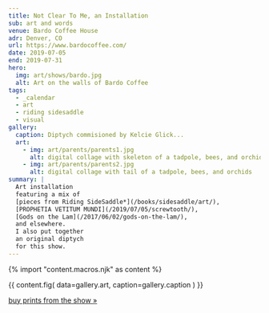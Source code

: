 ```yaml
---
title: Not Clear To Me, an Installation
sub: art and words
venue: Bardo Coffee House
adr: Denver, CO
url: https://www.bardocoffee.com/
date: 2019-07-05
end: 2019-07-31
hero:
  img: art/shows/bardo.jpg
  alt: Art on the walls of Bardo Coffee
tags:
  - _calendar
  - art
  - riding sidesaddle
  - visual
gallery:
  caption: Diptych commisioned by Kelcie Glick...
  art:
    - img: art/parents/parents1.jpg
      alt: digital collage with skeleton of a tadpole, bees, and orchids
    - img: art/parents/parents2.jpg
      alt: digital collage with tail of a tadpole, bees, and orchids
summary: |
  Art installation
  featuring a mix of
  [pieces from Riding SideSaddle*](/books/sidesaddle/art/),
  [PROPHETIA VETITUM MUNDI](/2019/07/05/screwtooth/),
  [Gods on the Lam](/2017/06/02/gods-on-the-lam/),
  and elsewhere.
  I also put together
  an original diptych
  for this show.
---
```

{% import "content.macros.njk" as content %}

{{ content.fig(
  data=gallery.art,
  caption=gallery.caption
) }}

[buy prints from the show »][buy]

[buy]: https://art.miriamsuzanne.com

